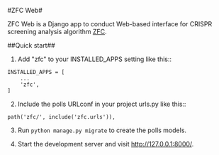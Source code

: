 #ZFC Web#

ZFC Web is a Django app to conduct Web-based interface for CRISPR screening analysis algorithm [ZFC](https://github.com/wolfsonliu/zfc/).

##Quick start##

1. Add "zfc" to your INSTALLED_APPS setting like this::

```
INSTALLED_APPS = [
    ...
    'zfc',
]
```

2. Include the polls URLconf in your project urls.py like this::

```
path('zfc/', include('zfc.urls')),
```

3. Run `python manage.py migrate` to create the polls models.

4. Start the development server and visit http://127.0.0.1:8000/.

